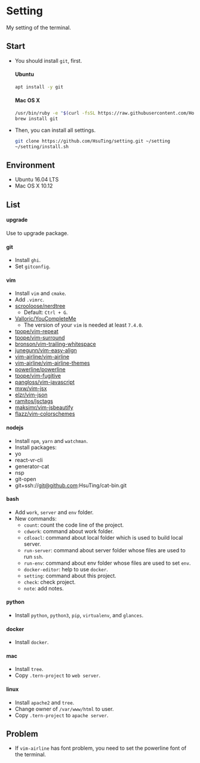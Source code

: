 # Setting
My setting of the terminal.

## Start

- You should install `git`, first.

  #### Ubuntu
  ```sh
  apt install -y git
  ```

  #### Mac OS X
  ```sh
  /usr/bin/ruby -e "$(curl -fsSL https://raw.githubusercontent.com/Homebrew/install/master/install)"
  brew install git
  ```

- Then, you can install all settings.

  ```sh
  git clone https://github.com/HsuTing/setting.git ~/setting
  ~/setting/install.sh
  ```

## Environment

- Ubuntu 16.04 LTS
- Mac OS X 10.12

## List

#### upgrade
Use to upgrade package.

#### git
- Install `ghi`.
- Set `gitconfig`.

#### vim
- Install `vim` and `cmake`.
- Add `.vimrc`.
- [scrooloose/nerdtree](https://github.com/scrooloose/nerdtree)
  - Default: `Ctrl + G`.
- [Valloric/YouCompleteMe](https://github.com/Valloric/YouCompleteMe)
  - The version of your `vim` is needed at least `7.4.0`.
- [tpope/vim-repeat](https://github.com/tpope/vim-repeat)
- [tpope/vim-surround](https://github.com/tpope/vim-surround)
- [bronson/vim-trailing-whitespace](https://github.com/bronson/vim-trailing-whitespace)
- [junegunn/vim-easy-align](https://github.com/junegunn/vim-easy-align)
- [vim-airline/vim-airline](https://github.com/vim-airline/vim-airline)
- [vim-airline/vim-airline-themes](https://github.com/vim-airline/vim-airline-themes)
- [powerline/powerline](https://github.com/powerline/powerline)
- [tpope/vim-fugitive](https://github.com/tpope/vim-fugitive)
- [pangloss/vim-javascript](https://github.com/pangloss/vim-javascript)
- [mxw/vim-jsx](https://github.com/mxw/vim-jsx)
- [elzr/vim-json](https://github.com/elzr/vim-json)
- [ramitos/jsctags](https://github.com/ramitos/jsctags)
- [maksimr/vim-jsbeautify](https://github.com/maksimr/vim-jsbeautify)
- [flazz/vim-colorschemes](https://github.com/flazz/vim-colorschemes)

#### nodejs
- Install `npm`, `yarn` and `watchman`.
- Install packages:
 - yo
 - react-vr-cli
 - generator-cat
 - nsp
 - git-open
 - git+ssh://git@github.com:HsuTing/cat-bin.git

#### bash
- Add `work`, `server` and `env` folder.
- New commands:
  - `count`: count the code line of the project.
  - `cdwork`: command about work folder.
  - `cdloacl`: command about local folder which is used to build local server.
  - `run-server`: command about server folder whose files are used to run `ssh`. 
  - `run-env`: command about env folder whose files are used to set `env`.
  - `docker-editor`: help to use `docker`.
  - `setting`: command about this project.
  - `check`: check project.
  - `note`: add notes.

#### python
- Install `python`, `python3`, `pip`, `virtualenv`, and `glances`.

#### docker
- Install `docker`.

#### mac
- Install `tree`.
- Copy `.tern-project` to `web server`.

#### linux
- Install `apache2` and `tree`.
- Change owner of `/var/www/html` to user.
- Copy `.tern-project` to `apache server`.

## Problem

- If `vim-airline` has font problem, you need to set the powerline font of the terminal.
